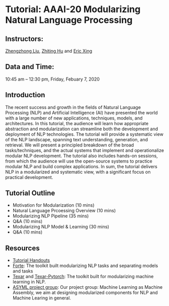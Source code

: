 Tutorial: AAAI-20 Modularizing Natural Language Processing
===

## Instructors:
[Zhengzhong Liu](https://hunterhector.github.io/), [Zhiting Hu](http://www.cs.cmu.edu/~zhitingh) and [Eric Xing](http://www.cs.cmu.edu/~epxing/)

## Data and Time:
10:45 am – 12:30 pm, Friday, Febuary 7, 2020

## Introduction
The recent success and growth in the fields of Natural Language Processing (NLP) and Artificial Intelligence (AI) have presented the world with a large number of new applications, techniques, models, and architectures. In this tutorial, the audience will learn how appropriate abstraction and modularization can streamline both the development and deployment of NLP technologies. The tutorial will provide a systematic view of the NLP landscape, spanning text understanding, generation, and retrieval. We will present a principled breakdown of the broad tasks/techniques, and the actual systems that implement and operationalize modular NLP development. The tutorial also includes hands-on sessions, from which the audience will use the open-source systems to practice modular NLP and build complex applications. In sum, the tutorial delivers NLP in a modularized and systematic view, with a significant focus on practical development.

## Tutorial Outline
* Motivation for Modularization (10 mins)
* Natural Language Prcoessing Overview (10 mins)
* Modularizing NLP Pipeline (35 mins)
* Q&A (10 mins)
* Modularizing NLP Model & Learning (30 mins)
* Q&A (10 mins)

## Resources
* [Tutorial Handouts](resources/AAAI20_tutorial_full.pdf)
* [Forte](https://github.com/asyml/forte): The toolkit built modularizing NLP tasks and separating models and tasks
* [Texar](https://github.com/asyml/texar) and [Texar-Pytorch](https://github.com/asyml/texar-pytorch): The toolkit built for modularizing machine learning in NLP.
* [ASYML project group](https://asyml.io/): Our project group: Machine Learning as Machine Assembly, we aim at designing modularized components for NLP and Machine Learing in general.





